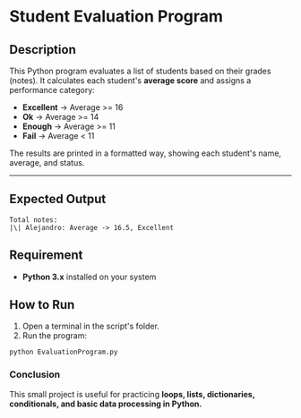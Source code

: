# Student Evaluation Program

## Description
This Python program evaluates a list of students based on their grades (notes).
It calculates each student's **average score** and assigns a performance category:

- **Excellent** -> Average >= 16
- **Ok** -> Average >= 14
- **Enough** -> Average >= 11
- **Fail** -> Average < 11

The results are printed in a formatted way, showing each student's name, average, and status.

---
## Expected Output

```
Total notes:
|\| Alejandro: Average -> 16.5, Excellent
```
## Requirement
- **Python 3.x** installed on your system

## How to Run
1. Open a terminal in the script's folder.
2. Run the program:
```
python EvaluationProgram.py
```
### Conclusion
This small project is useful for practicing **loops, lists, dictionaries, conditionals, and basic data processing in Python.**